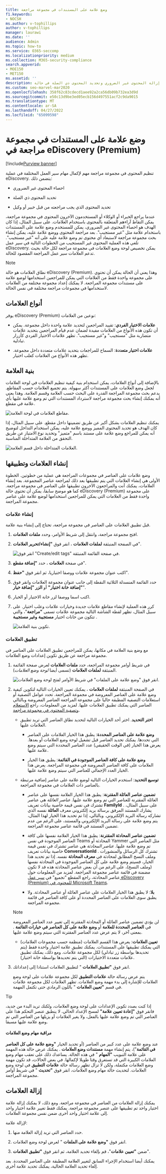 ```yaml
---
title: وضع علامة على المستندات في مجموعة مراجعة
f1.keywords:
- NOCSH
ms.author: v-tophillips
author: v-tophillips
manager: laurawi
ms.date: ''
audience: Admin
ms.topic: how-to
ms.service: O365-seccomp
ms.localizationpriority: medium
ms.collection: M365-security-compliance
search.appverid:
- MOE150
- MET150
ms.assetid: ''
description: يساعد وضع علامات على المستندات في مجموعة مراجعة على إزالة المحتوى غير الضروري وتحديد المحتوى ذي الصلة في حالة eDiscovery (Premium).
ms.custom: seo-marvel-mar2020
ms.openlocfilehash: 358f62c83cdecd1aee92a2ca56db09b732ea3d9d
ms.sourcegitcommit: e50c13d9be3ed05ecb156d497551acf2c9da9015
ms.translationtype: MT
ms.contentlocale: ar-SA
ms.lasthandoff: 04/27/2022
ms.locfileid: "65099598"
---
```

# <a name="tag-documents-in-a-review-set-in-ediscovery-premium"></a>وضع علامة على المستندات في مجموعة مراجعة في eDiscovery (Premium)

[!include[Purview banner](../includes/purview-rebrand-banner.md)]

تنظيم المحتوى في مجموعة مراجعة مهم لإكمال مهام سير العمل المختلفة في عملية eDiscovery. يتضمن ذلك:

- احصاء المحتوى غير الضروري

- تحديد المحتوى ذي الصلة

- تحديد المحتوى الذي يجب مراجعته من قبل خبير أو وكيل

عندما يراجع الخبراء أو الوكلاء أو المستخدمون الآخرون المحتوى في مجموعة مراجعة، يمكن التقاط آراءهم المتعلقة بالمحتوى باستخدام العلامات. على سبيل المثال، إذا كان الهدف هو احصاء المحتوى غير الضروري، يمكن للمستخدم وضع علامة على المستندات باستخدام علامة مثل "غير مستجيب". بعد مراجعة المحتوى ووضع علامة عليه، يمكن إنشاء بحث مجموعة مراجعة لاستبعاد أي محتوى تم وضع علامة عليه على أنه "غير مستجيب". تلغي هذه العملية المحتوى غير المستجيب من الخطوات التالية في سير عمل eDiscovery. يمكن تخصيص لوحة وضع العلامات في مجموعة مراجعة لكل حالة بحيث تدعم العلامات سير عمل المراجعة المقصود للحالة.

> [!NOTE]
> نطاق العلامات هو حالة eDiscovery (Premium). وهذا يعني أن الحالة يمكن أن تحتوي على مجموعة واحدة فقط من العلامات التي يمكن للمراجعين استخدامها لوضع علامة على مستندات مجموعة المراجعة. لا يمكنك إعداد مجموعة مختلفة من العلامات لاستخدامها في مجموعات مراجعة مختلفة في نفس الحالة.

## <a name="tag-types"></a>أنواع العلامات

يوفر eDiscovery (Premium) نوعين من العلامات:

- **علامات الاختيار الفردي**: تقييد المراجعين لتحديد علامة واحدة داخل مجموعة. يمكن أن تكون هذه الأنواع من العلامات مفيدة لضمان عدم قيام المراجعين بتحديد علامات متضاربة مثل "مستجيب" و"غير مستجيب". تظهر علامات الاختيار الفردي كأزرار تبادلية.

- **علامات اختيار متعددة**: السماح للمراجعات بتحديد علامات متعددة داخل مجموعة. تظهر هذه الأنواع من العلامات كعلب اختيار.

## <a name="tag-structure"></a>بنية العلامة

بالإضافة إلى أنواع العلامات، يمكن استخدام بنية كيفية تنظيم العلامات في لوحة العلامات لجعل وضع العلامات على المستندات أكثر سهولة. يتم تجميع العلامات حسب المقاطع. يدعم بحث مجموعة المراجعة القدرة على البحث حسب العلامة وقسم العلامة. وهذا يعني أنه يمكنك إنشاء بحث مجموعة مراجعة لاسترداد المستندات التي تم وضع علامة عليها بأي علامة في مقطع.

![مقاطع العلامات في لوحة العلامة.](../media/TagTypes.png)

يمكنك تنظيم العلامات بشكل أكبر عن طريق تضمينها داخل مقطع. على سبيل المثال، إذا كان الهدف هو تحديد المحتوى المميز ووضع علامة عليه، يمكن استخدام التداخل لتوضيح أنه يمكن للمراجع وضع علامة على مستند باسم "متميز" وتحديد نوع الامتياز عن طريق التحقق من العلامة المتداخلة المناسبة.

![العلامات المتداخلة داخل قسم العلامة.](../media/NestingTags.png)

## <a name="creating-and-applying-tags"></a>إنشاء العلامات وتطبيقها

وضع علامات على العناصر في مجموعات المراجعة هي عملية من خطوتين. الخطوة الأولى هي إنشاء العلامات التي يتم تطبيقها بعد ذلك لمراجعة عناصر المجموعة. بعد إنشاء العلامات، يمكنك أنت والمراجعون الآخرون تطبيقها على العناصر في مجموعة مراجعة. كما هو موضح سابقا، يمكن أن تحتوي حالة eDiscovery (Premium) على مجموعة واحدة فقط من العلامات التي يمكن للمراجعين استخدامها لوضع علامة على عناصر مجموعة المراجعة.

### <a name="create-tags"></a>إنشاء علامات

قبل تطبيق العلامات على العناصر في مجموعة مراجعة، تحتاج إلى إنشاء بنية علامة.

1. افتح مجموعة مراجعة، وانتقل إلى شريط الأوامر، وحدد **ملفات العلامات**.

2. في الصفحة المنبثقة **لملفات العلامات** ، انقر فوق **"إنشاء/تحرير العلامات**".

   ![انقر فوق "Create/edit tags" في صفحة القائمة المنبثقة.](../media/CreateAeDTags1.png)

3. في صفحة **العلامات** ، حدد **"إضافة مقطع**".

4. اكتب عنوان مجموعة علامات ووصفا اختياريا، ثم انقر فوق **"حفظ**".

5. حدد القائمة المنسدلة الثلاثية النقطة إلى جانب عنوان مجموعة العلامات وانقر فوق **"إضافة خانة اختيار"** أو **الزر "إضافة خيار**".

6. اكتب اسما ووصفا لزر خانة الاختيار أو الخيار.

7. كرر هذه العملية لإنشاء مقاطع علامات جديدة وخيارات علامات وعلب اختيار. على سبيل المثال، تظهر لقطة الشاشة التالية مجموعة علامات تسمى **"مراجعة**"، والتي تتكون من خانات اختيار **مستجيبة** **وغير مستجيبة** .

   ![تكوين بنية العلامة.](../media/ManageTagOptions3.png)

### <a name="apply-tags"></a>تطبيق العلامات

مع وضع بنية العلامة في مكانها، يمكن للمراجعين تطبيق العلامات على العناصر في مجموعة مراجعة عن طريق تكوين إعدادات وضع العلامات.

1. في شريط أوامر مجموعة المراجعة، حدد **ملفات العلامات** لعرض صفحة القائمة المنبثقة **لملفات العلامات** (تسمى أيضا *لوحة وضع العلامات*).

   ![انقر فوق "وضع علامة على الملفات" في شريط الأوامر لفتح لوحة وضع العلامات.](../media/TagFilesFlyoutPage.png)

2. في الصفحة المنبثقة **لملفات العلامات** ، يمكنك تعيين الخيارات التالية لتكوين كيفية وضع علامة على العناصر المعروضة في مجموعة المراجعة. تحدد عوامل التصفية أو استعلامات التصفية المطبقة حاليا على مجموعة المراجعة العناصر المعروضة وبالتالي العناصر التي يمكنك تطبيق العلامات عليها. لمزيد من المعلومات، راجع [الاستعلام وتصفية المحتوى في مجموعة مراجعة](review-set-search.md).

   - **اختر التحديد**. اختر أحد الخيارات التالية لتحديد نطاق العناصر التي تريد تطبيق العلامات عليها.

      - **وضع علامة على العناصر المحددة**: يطبق هذا الخيار العلامات على العناصر التي تحددها. يمكنك تحديد العناصر قبل تشغيل لوحة وضع العلامات أو بعدها. يعرض هذا الخيار (في الوقت الحقيقي) عدد العناصر المحددة التي سيتم وضع علامة عليها.

      - **وضع علامة على كافة العناصر الموجودة في القائمة**: يطبق هذا الخيار العلامات على كافة العناصر المعروضة في مجموعة المراجعة. يعرض هذا الخيار العدد الإجمالي للعناصر التي سيتم وضع علامة عليها.

   - **توسيع التحديد**: استخدم الخيارات التالية لوضع علامة على عناصر إضافية مرتبطة بالعناصر ذات العلامات في مجموعة المراجعة.

      - **تضمين عناصر العائلة المقترنة**: يطبق هذا الخيار العلامة نفسها على عناصر العائلة المقترنة للعناصر التي تم وضع علامة عليها.  *عناصر العائلة* هي عناصر تشترك في نفس قيمة خاصية بيانات تعريف **FamilyId** . على سبيل المثال، يشارك المستند المرفق برسالة بريد إلكتروني معرف **العائلة** نفسه الذي تشاركه رسالة البريد الإلكتروني. وبالتالي، إذا تم تحديد هذا الخيار لهذا المثال، يتم وضع علامة على رسالة البريد الإلكتروني والمستند، على الرغم من عدم تضمين المستند في قائمة عناصر مجموعة المراجعة.

      - **تضمين عناصر المحادثة المقترنة**: يطبق هذا الخيار العلامة نفسها على كافة العناصر الموجودة في نفس Teams المحادثة أو Yammer مثل العناصر التي تم وضع علامة عليها. *عناصر المحادثة* هي عناصر تشترك في نفس قيمة خاصية بيانات تعريف **ConversationId** . تشترك كل الرسائل والمنشورات وملف النسخ المطابق لمحادثة في **معرف المحادثة** نفسه. إذا تم تحديد هذا الخيار، فسيتم وضع علامة على كل العناصر الموجودة في المحادثة نفسها (وملف النسخ)، على الرغم من أن بعض عناصر المحادثة هذه قد لا تكون مضمنة في قائمة عناصر مجموعة المراجعة. لمزيد من المعلومات حول عناصر المحادثة، راجع المقطع "تجميع" في [سير عمل eDiscovery (Premium) للمحتوى في Microsoft Teams](teams-workflow-in-advanced-ediscovery.md#grouping).

      - **بلا**: لا يطبق هذا الخيار العلامات على عناصر العائلة أو عناصر المحادثة. ولا يطبق سوى العلامات على العناصر المحددة أو على كافة العناصر في قائمة مجموعة المراجعة.

   > [!NOTE]
   > لن يؤدي تضمين عناصر العائلة أو المحادثة المقترنة إلى تغيير عدد العناصر المعروضة في **العناصر المحددة للعلامة** أو **وضع علامة على كل العناصر في خيارات القائمة** . بمعنى آخر، لا يتم عرض عدد العناصر المقترنة التي سيتم وضع علامة عليها.

   - **تعيين العلامات**: يعرض هذا القسم العلامات (منظمة حسب مجموعات العلامات) التي يمكنك تطبيقها على المستندات. يمكنك تطبيق علامة اختيار واحدة فقط (يتم تحديدها بواسطة زر تبادلي) لكل مجموعة علامات. ومع ذلك، يمكنك تطبيق علامات متعددة الاختيارات (التي يتم تحديدها بواسطة خانة اختيار).

3. انقر فوق **"تطبيق العلامات** " لتطبيق العلامات استنادا إلى إعداداتك.

   يتم عرض رسالة حالة **علامات التطبيق** لكل مجموعة علامات على لوحة وضع العلامات للإشارة إلى بدء مهمة وضع العلامات. تظهر العلامات لكل مجموعة علامات في قسم **"تعيين العلامات** " باللون الرمادي حتى تكتمل المهمة.

> [!TIP]
> إذا كنت بصدد تكوين الإعدادات على لوحة وضع العلامات، ولكنك تريد البدء من جديد، فانقر فوق **"إعادة تعيين علامة"** لمسح الإعداد الحالي. لا ينطبق عنصر التحكم هذا على العناصر التي تم وضع علامة عليها بالفعل، ولا يغير العلامات أو يزيلها من العناصر التي تم وضع علامة عليها مسبقا.  

#### <a name="monitor-tagging-jobs"></a>مراقبة مهام وضع العلامات

عند وضع علامة على عدد كبير من العناصر (أو تحديد الخيار **"وضع علامة على كل العناصر في القائمة**")، يتم إنشاء مهمة **مستندات وضع العلامات** . يمكنك عرض حالة هذه المهمة على علامة التبويب **"المهام** " في هذه الحالة. يساعدك ذلك على تعقب مهام وضع العلامات الكبيرة التي قد تستغرق وقتا طويلا لإكمالها. في بعض الحالات، قد تكون مهمة وضع العلامات مكتملة، ولكن لا تزال تظهر رسالة حالة **علامات التطبيق** في لوحة وضع العلامات. لتحديث حالة مهام وضع العلامات، انقر فوق **"تحديث** " في شريط أوامر مجموعة المراجعة.

## <a name="removing-tags"></a>إزالة العلامات

يمكنك إزالة العلامات من العناصر في مجموعة مراجعة. ومع ذلك، لا يمكنك إزالة علامة اختيار واحد تم تطبيقها على عنصر مجموعة مراجعة. يمكنك فقط تغيير علامة اختيار واحد إلى علامة اختيار واحد أخرى ضمن نفس مجموعة العلامات.

لإزالة علامة:

1. حدد العناصر التي تريد إزالة العلامة منها.

2. انقر فوق **"وضع علامة على الملفات** " لعرض لوحة وضع العلامات.

3. ضمن **"تعيين علامات**"، قم بإلغاء تحديد العلامة، ثم انقر فوق **"تطبيق العلامات**".

يمكنك أيضا استخدام الإجراء السابق لتغيير العلامة المطبقة على العناصر المحددة. بعد إلغاء تحديد العلامة الحالية، يمكنك تحديد علامة أخرى.
